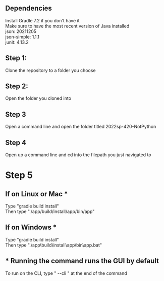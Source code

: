 ## Dependencies
Install Gradle 7.2 if you don't have it<br>
Make sure to have the most recent version of Java installed<br>
json: 20211205<br>
json-simple: 1.1.1<br>
junit: 4.13.2<br>

## Step 1:
Clone the repository to a folder you choose

## Step 2:
Open the folder you cloned into

## Step 3
Open a command line and open the folder titled 2022sp-420-NotPython

## Step 4
Open up a command line and cd into the filepath you just navigated to

# Step 5
## If on Linux or Mac *
Type "gradle build install"<br>
Then type "./app/build/install/app/bin/app" <br>

## If on Windows *
Type "gradle build install" <br>
Then type ".\app\build\install\app\bin\app.bat" <br>

## * Running the command runs the GUI by default
To run on the CLI, type " --cli " at the end of the command
